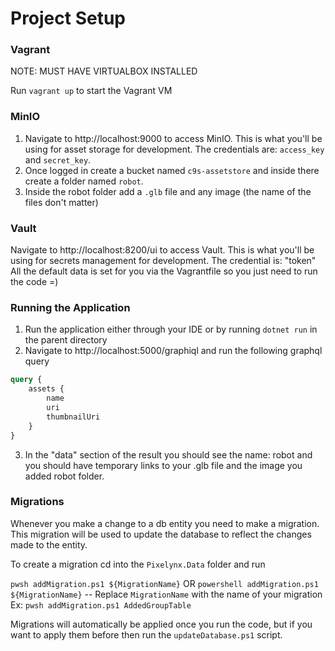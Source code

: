 # Project Setup 

### Vagrant

NOTE: MUST HAVE VIRTUALBOX INSTALLED

Run `vagrant up` to start the Vagrant VM

### MinIO

1. Navigate to http://localhost:9000 to access MinIO. This is what you'll be using for asset storage for development. The credentials are: `access_key` and `secret_key`.
2. Once logged in create a bucket named `c9s-assetstore` and inside there create a folder named `robot`.
3. Inside the robot folder add a `.glb` file and any image (the name of the files don't matter)

### Vault

Navigate to http://localhost:8200/ui to access Vault. This is what you'll be using for secrets management for development. The credential is: "token"
All the default data is set for you via the Vagrantfile so you just need to run the code =)

### Running the Application

1. Run the application either through your IDE or by running `dotnet run` in the parent directory
2. Navigate to http://localhost:5000/graphiql and run the following graphql query

```graphql
query {
    assets {
        name
        uri
        thumbnailUri
    }
}
```

3. In the "data" section of the result you should see the name: robot and you should have temporary links to your .glb file and the image you added robot folder.


### Migrations 

Whenever you make a change to a db entity you need to make a migration. This migration will be used to update the database to reflect the changes made to the entity. 

To create a migration cd into the `Pixelynx.Data` folder and run 

`pwsh addMigration.ps1 ${MigrationName}` OR `powershell addMigration.ps1 ${MigrationName}` -- Replace `MigrationName` with the name of your migration 
Ex: `pwsh addMigration.ps1 AddedGroupTable`

Migrations will automatically be applied once you run the code, but if you want to apply them before then run the `updateDatabase.ps1` script.